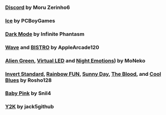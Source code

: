 ### [Discord](/Discord/Modules) by Moru Zerinho6

### [Ice](/Ice/Modules) by PCBoyGames

### [Dark Mode](/Dark%20Mode/Modules) by Infinite Phantasm

### [Wave](/Wave/Modules) and [BISTRO](/BISTRO/Modules) by AppleArcade120

### [Alien Green](/Alien%20Green/Modules), [Virtual LED](/Virtual%20LED/Modules) and [Night Emotions](/Night%20Emotions/Modules)) by MoNeko

### [Invert Standard](/Invert%20Standard/Modules), [Rainbow FUN](/Rainbow%20FUN/Modules), [Sunny Day](/Sunny%20Day/Modules), [The Blood](/The%20Blood/Modules), and [Cool Blues](/Cool%20Blues/Modules) by Rosho128

### [Baby Pink](/Baby%20Pink/Modules) by Snil4

### [Y2K](/Y2K/Modules) by jack5github
